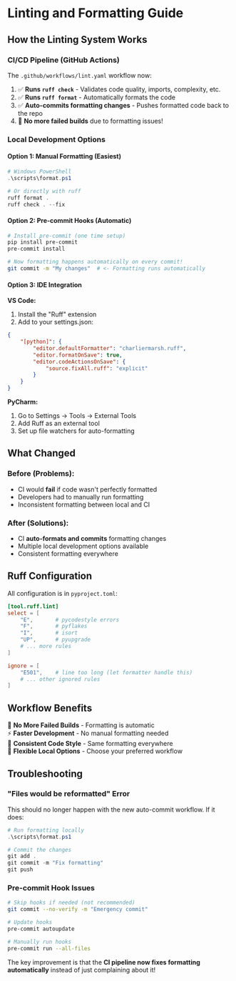 # Linting and Formatting Guide

## **How the Linting System Works**

### **CI/CD Pipeline (GitHub Actions)**

The `.github/workflows/lint.yaml` workflow now:

1. ✅ **Runs `ruff check`** - Validates code quality, imports, complexity, etc.
2. ✅ **Runs `ruff format`** - Automatically formats the code
3. ✅ **Auto-commits formatting changes** - Pushes formatted code back to the repo
4. 🚫 **No more failed builds** due to formatting issues!

### **Local Development Options**

#### **Option 1: Manual Formatting (Easiest)**
```powershell
# Windows PowerShell
.\scripts\format.ps1

# Or directly with ruff
ruff format .
ruff check . --fix
```

#### **Option 2: Pre-commit Hooks (Automatic)**
```bash
# Install pre-commit (one time setup)
pip install pre-commit
pre-commit install

# Now formatting happens automatically on every commit!
git commit -m "My changes"  # <- Formatting runs automatically
```

#### **Option 3: IDE Integration**

**VS Code:**
1. Install the "Ruff" extension
2. Add to your settings.json:
```json
{
    "[python]": {
        "editor.defaultFormatter": "charliermarsh.ruff",
        "editor.formatOnSave": true,
        "editor.codeActionsOnSave": {
            "source.fixAll.ruff": "explicit"
        }
    }
}
```

**PyCharm:**
1. Go to Settings → Tools → External Tools
2. Add Ruff as an external tool
3. Set up file watchers for auto-formatting

## **What Changed**

### **Before (Problems):**
- CI would **fail** if code wasn't perfectly formatted
- Developers had to manually run formatting
- Inconsistent formatting between local and CI

### **After (Solutions):**
- CI **auto-formats and commits** formatting changes
- Multiple local development options available
- Consistent formatting everywhere

## **Ruff Configuration**

All configuration is in `pyproject.toml`:

```toml
[tool.ruff.lint]
select = [
    "E",       # pycodestyle errors
    "F",       # pyflakes
    "I",       # isort
    "UP",      # pyupgrade
    # ... more rules
]

ignore = [
    "E501",    # line too long (let formatter handle this)
    # ... other ignored rules
]
```

## **Workflow Benefits**

🚫 **No More Failed Builds** - Formatting is automatic  
⚡ **Faster Development** - No manual formatting needed  
🎯 **Consistent Code Style** - Same formatting everywhere  
🔧 **Flexible Local Options** - Choose your preferred workflow  

## **Troubleshooting**

### **"Files would be reformatted" Error**
This should no longer happen with the new auto-commit workflow. If it does:

```powershell
# Run formatting locally
.\scripts\format.ps1

# Commit the changes
git add .
git commit -m "Fix formatting"
git push
```

### **Pre-commit Hook Issues**
```bash
# Skip hooks if needed (not recommended)
git commit --no-verify -m "Emergency commit"

# Update hooks
pre-commit autoupdate

# Manually run hooks
pre-commit run --all-files
```

The key improvement is that the **CI pipeline now fixes formatting automatically** instead of just complaining about it!